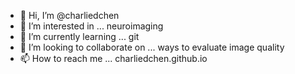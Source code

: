 - 👋 Hi, I’m @charliedchen
- 👀 I’m interested in ... neuroimaging
- 🌱 I’m currently learning ... git
- 💞️ I’m looking to collaborate on ... ways to evaluate image quality
- 📫 How to reach me ... charliedchen.github.io

<!---
charliedchen/charliedchen is a ✨ special ✨ repository because its `README.md` (this file) appears on your GitHub profile.
You can click the Preview link to take a look at your changes.
--->
